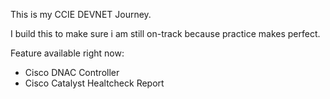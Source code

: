 This is my CCIE DEVNET Journey.

I build this to make sure i am still on-track because practice makes perfect.

Feature available right now:

* Cisco DNAC Controller
* Cisco Catalyst Healtcheck Report



